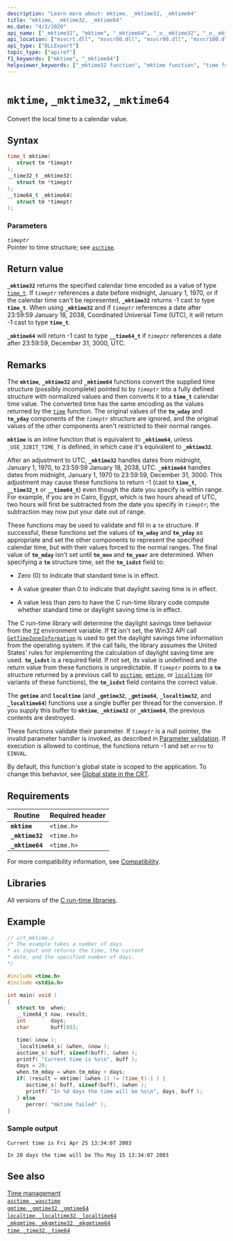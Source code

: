 ```yaml
---
description: "Learn more about: mktime, _mktime32, _mktime64"
title: "mktime, _mktime32, _mktime64"
ms.date: "4/2/2020"
api_name: ["_mktime32", "mktime", "_mktime64", "_o__mktime32", "_o__mktime64"]
api_location: ["msvcrt.dll", "msvcr80.dll", "msvcr90.dll", "msvcr100.dll", "msvcr100_clr0400.dll", "msvcr110.dll", "msvcr110_clr0400.dll", "msvcr120.dll", "msvcr120_clr0400.dll", "ucrtbase.dll", "api-ms-win-crt-time-l1-1-0.dll", "api-ms-win-crt-private-l1-1-0.dll"]
api_type: ["DLLExport"]
topic_type: ["apiref"]
f1_keywords: ["mktime", "_mktime64"]
helpviewer_keywords: ["_mktime32 function", "mktime function", "time functions", "mktime64 function", "converting times", "mktime32 function", "_mktime64 function", "time, converting"]
---
```

# `mktime`, `_mktime32`, `_mktime64`

Convert the local time to a calendar value.

## Syntax

```C
time_t mktime(
   struct tm *timeptr
);
__time32_t _mktime32(
   struct tm *timeptr
);
__time64_t _mktime64(
   struct tm *timeptr
);
```

### Parameters

*`timeptr`*\
Pointer to time structure; see [`asctime`](asctime-wasctime.md).

## Return value

**`_mktime32`** returns the specified calendar time encoded as a value of type [`time_t`](../standard-types.md). If *`timeptr`* references a date before midnight, January 1, 1970, or if the calendar time can't be represented, **`_mktime32`** returns -1 cast to type **`time_t`**. When using **`_mktime32`** and if *`timeptr`* references a date after 23:59:59 January 18, 2038, Coordinated Universal Time (UTC), it will return -1 cast to type **`time_t`**.

**`_mktime64`** will return -1 cast to type **`__time64_t`** if *`timeptr`* references a date after 23:59:59, December 31, 3000, UTC.

## Remarks

The **`mktime`**, **`_mktime32`** and **`_mktime64`** functions convert the supplied time structure (possibly incomplete) pointed to by *`timeptr`* into a fully defined structure with normalized values and then converts it to a **`time_t`** calendar time value. The converted time has the same encoding as the values returned by the [`time`](time-time32-time64.md) function. The original values of the **`tm_wday`** and **`tm_yday`** components of the *`timeptr`* structure are ignored, and the original values of the other components aren't restricted to their normal ranges.

**`mktime`** is an inline function that is equivalent to **`_mktime64`**, unless `_USE_32BIT_TIME_T` is defined, in which case it's equivalent to **`_mktime32`**.

After an adjustment to UTC, **`_mktime32`** handles dates from midnight, January 1, 1970, to 23:59:59 January 18, 2038, UTC. **`_mktime64`** handles dates from midnight, January 1, 1970 to 23:59:59, December 31, 3000. This adjustment may cause these functions to return -1 (cast to **`time_t`**, **`__time32_t`** or **`__time64_t`**) even though the date you specify is within range. For example, if you are in Cairo, Egypt, which is two hours ahead of UTC, two hours will first be subtracted from the date you specify in *`timeptr`*; the subtraction may now put your date out of range.

These functions may be used to validate and fill in a `tm` structure. If successful, these functions set the values of **`tm_wday`** and **`tm_yday`** as appropriate and set the other components to represent the specified calendar time, but with their values forced to the normal ranges. The final value of **`tm_mday`** isn't set until **`tm_mon`** and **`tm_year`** are determined. When specifying a **`tm`** structure time, set the **`tm_isdst`** field to:

- Zero (0) to indicate that standard time is in effect.

- A value greater than 0 to indicate that daylight saving time is in effect.

- A value less than zero to have the C run-time library code compute whether standard time or daylight saving time is in effect.

The C run-time library will determine the daylight savings time behavior from the [`TZ`](tzset.md) environment variable. If **`TZ`** isn't set, the Win32 API call [`GetTimeZoneInformation`](/windows/win32/api/timezoneapi/nf-timezoneapi-gettimezoneinformation) is used to get the daylight savings time information from the operating system. If the call fails, the library assumes the United States' rules for implementing the calculation of daylight saving time are used. **`tm_isdst`** is a required field. If not set, its value is undefined and the return value from these functions is unpredictable. If *`timeptr`* points to a **`tm`** structure returned by a previous call to [`asctime`](asctime-wasctime.md), [`gmtime`](gmtime-gmtime32-gmtime64.md), or [`localtime`](localtime-localtime32-localtime64.md) (or variants of these functions), the **`tm_isdst`** field contains the correct value.

The **`gmtime`** and **`localtime`** (and **`_gmtime32`**, **`_gmtime64`**, **`_localtime32`**, and **`_localtime64`**) functions use a single buffer per thread for the conversion. If you supply this buffer to **`mktime`**, **`_mktime32`** or **`_mktime64`**, the previous contents are destroyed.

These functions validate their parameter. If *`timeptr`* is a null pointer, the invalid parameter handler is invoked, as described in [Parameter validation](../parameter-validation.md). If execution is allowed to continue, the functions return -1 and set `errno` to `EINVAL`.

By default, this function's global state is scoped to the application. To change this behavior, see [Global state in the CRT](../global-state.md).

## Requirements

| Routine | Required header |
|---|---|
| **`mktime`** | `<time.h>` |
| **`_mktime32`** | `<time.h>` |
| **`_mktime64`** | `<time.h>` |

For more compatibility information, see [Compatibility](../compatibility.md).

## Libraries

All versions of the [C run-time libraries](../crt-library-features.md).

## Example

```C
// crt_mktime.c
/* The example takes a number of days
* as input and returns the time, the current
* date, and the specified number of days.
*/

#include <time.h>
#include <stdio.h>

int main( void )
{
   struct tm  when;
   __time64_t now, result;
   int        days;
   char       buff[80];

   time( &now );
   _localtime64_s( &when, &now );
   asctime_s( buff, sizeof(buff), &when );
   printf( "Current time is %s\n", buff );
   days = 20;
   when.tm_mday = when.tm_mday + days;
   if( (result = mktime( &when )) != (time_t)-1 ) {
      asctime_s( buff, sizeof(buff), &when );
      printf( "In %d days the time will be %s\n", days, buff );
   } else
      perror( "mktime failed" );
}
```

### Sample output

```Output
Current time is Fri Apr 25 13:34:07 2003

In 20 days the time will be Thu May 15 13:34:07 2003
```

## See also

[Time management](../time-management.md)\
[`asctime`, `_wasctime`](asctime-wasctime.md)\
[`gmtime`, `_gmtime32`, `_gmtime64`](gmtime-gmtime32-gmtime64.md)\
[`localtime`, `_localtime32`, `_localtime64`](localtime-localtime32-localtime64.md)\
[`_mkgmtime`, `_mkgmtime32`, `_mkgmtime64`](mkgmtime-mkgmtime32-mkgmtime64.md)\
[`time`, `_time32`, `_time64`](time-time32-time64.md)

